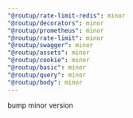```yaml
---
"@routup/rate-limit-redis": minor
"@routup/decorators": minor
"@routup/prometheus": minor
"@routup/rate-limit": minor
"@routup/swagger": minor
"@routup/assets": minor
"@routup/cookie": minor
"@routup/basic": minor
"@routup/query": minor
"@routup/body": minor
---
```


bump minor version
